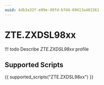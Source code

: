 ```yaml
---
uuid: 4db3a32f-e99e-49fd-b7d4-69413a481561
---
```



# ZTE.ZXDSL98xx


<!-- prettier-ignore -->
!!! todo
    Describe *ZTE.ZXDSL98xx* profile

## Supported Scripts

{{ supported_scripts("ZTE.ZXDSL98xx") }}
